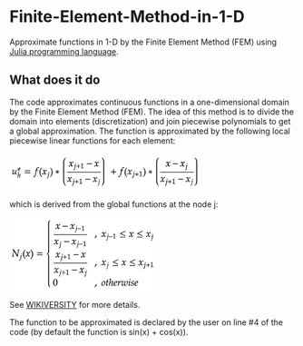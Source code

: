 # Finite-Element-Method-in-1-D
Approximate functions in 1-D by the Finite Element Method (FEM) using [Julia programming language](https://julialang.org/).

## What does it do<a name="Learning_outcomes"></a>
The code approximates continuous functions in a one-dimensional domain by the Finite Element Method (FEM). The idea of this method is to divide the domain into elements (discretization) and join piecewise polynomials to get a global approximation. The function is approximated by the following local piecewise linear functions for each element:

![Local functions](https://github.com/jmrmcode/Finite-Element-Method-in-1-D/blob/master/localFunctions.png)

which is derived from the global functions at the node j:

![Global functions](https://github.com/jmrmcode/Finite-Element-Method-in-1-D/blob/master/globalFunctions.png)

See [WIKIVERSITY](https://en.wikiversity.org/wiki/Introduction_to_finite_elements/Finite_element_basis_functions) for more details.

The function to be approximated is declared by the user on line #4 of the code (by default the function is sin(x) + cos(x)).
